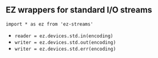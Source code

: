 ## EZ wrappers for standard I/O streams

`import * as ez from 'ez-streams'`

* `reader = ez.devices.std.in(encoding)`  
* `writer = ez.devices.std.out(encoding)`  
* `writer = ez.devices.std.err(encoding)`  
